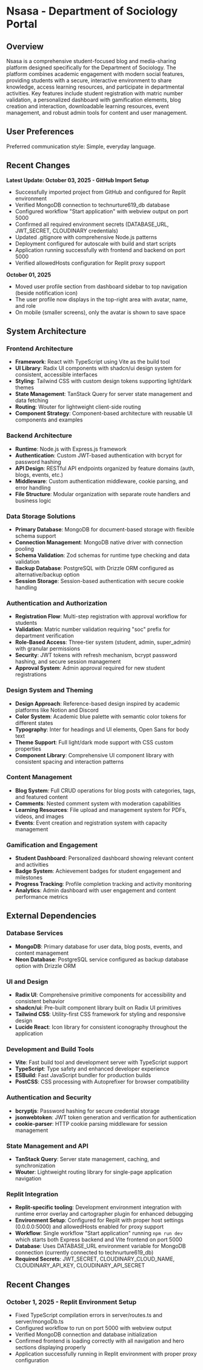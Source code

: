 # Nsasa - Department of Sociology Portal

## Overview

Nsasa is a comprehensive student-focused blog and media-sharing platform designed specifically for the Department of Sociology. The platform combines academic engagement with modern social features, providing students with a secure, interactive environment to share knowledge, access learning resources, and participate in departmental activities. Key features include student registration with matric number validation, a personalized dashboard with gamification elements, blog creation and interaction, downloadable learning resources, event management, and robust admin tools for content and user management.

## User Preferences

Preferred communication style: Simple, everyday language.

## Recent Changes

**Latest Update: October 03, 2025 - GitHub Import Setup**

- Successfully imported project from GitHub and configured for Replit environment
- Verified MongoDB connection to technurture619_db database
- Configured workflow "Start application" with webview output on port 5000
- Confirmed all required environment secrets (DATABASE_URL, JWT_SECRET, CLOUDINARY credentials)
- Updated .gitignore with comprehensive Node.js patterns
- Deployment configured for autoscale with build and start scripts
- Application running successfully with frontend and backend on port 5000
- Verified allowedHosts configuration for Replit proxy support

**October 01, 2025**

- Moved user profile section from dashboard sidebar to top navigation (beside notification icon)
- The user profile now displays in the top-right area with avatar, name, and role
- On mobile (smaller screens), only the avatar is shown to save space

## System Architecture

### Frontend Architecture
- **Framework**: React with TypeScript using Vite as the build tool
- **UI Library**: Radix UI components with shadcn/ui design system for consistent, accessible interfaces
- **Styling**: Tailwind CSS with custom design tokens supporting light/dark themes
- **State Management**: TanStack Query for server state management and data fetching
- **Routing**: Wouter for lightweight client-side routing
- **Component Strategy**: Component-based architecture with reusable UI components and examples

### Backend Architecture
- **Runtime**: Node.js with Express.js framework
- **Authentication**: Custom JWT-based authentication with bcrypt for password hashing
- **API Design**: RESTful API endpoints organized by feature domains (auth, blogs, events, etc.)
- **Middleware**: Custom authentication middleware, cookie parsing, and error handling
- **File Structure**: Modular organization with separate route handlers and business logic

### Data Storage Solutions
- **Primary Database**: MongoDB for document-based storage with flexible schema support
- **Connection Management**: MongoDB native driver with connection pooling
- **Schema Validation**: Zod schemas for runtime type checking and data validation
- **Backup Database**: PostgreSQL with Drizzle ORM configured as alternative/backup option
- **Session Storage**: Session-based authentication with secure cookie handling

### Authentication and Authorization
- **Registration Flow**: Multi-step registration with approval workflow for students
- **Validation**: Matric number validation requiring "soc" prefix for department verification
- **Role-Based Access**: Three-tier system (student, admin, super_admin) with granular permissions
- **Security**: JWT tokens with refresh mechanism, bcrypt password hashing, and secure session management
- **Approval System**: Admin approval required for new student registrations

### Design System and Theming
- **Design Approach**: Reference-based design inspired by academic platforms like Notion and Discord
- **Color System**: Academic blue palette with semantic color tokens for different states
- **Typography**: Inter for headings and UI elements, Open Sans for body text
- **Theme Support**: Full light/dark mode support with CSS custom properties
- **Component Library**: Comprehensive UI component library with consistent spacing and interaction patterns

### Content Management
- **Blog System**: Full CRUD operations for blog posts with categories, tags, and featured content
- **Comments**: Nested comment system with moderation capabilities
- **Learning Resources**: File upload and management system for PDFs, videos, and images
- **Events**: Event creation and registration system with capacity management

### Gamification and Engagement
- **Student Dashboard**: Personalized dashboard showing relevant content and activities
- **Badge System**: Achievement badges for student engagement and milestones
- **Progress Tracking**: Profile completion tracking and activity monitoring
- **Analytics**: Admin dashboard with user engagement and content performance metrics

## External Dependencies

### Database Services
- **MongoDB**: Primary database for user data, blog posts, events, and content management
- **Neon Database**: PostgreSQL service configured as backup database option with Drizzle ORM

### UI and Design
- **Radix UI**: Comprehensive primitive components for accessibility and consistent behavior
- **shadcn/ui**: Pre-built component library built on Radix UI primitives
- **Tailwind CSS**: Utility-first CSS framework for styling and responsive design
- **Lucide React**: Icon library for consistent iconography throughout the application

### Development and Build Tools
- **Vite**: Fast build tool and development server with TypeScript support
- **TypeScript**: Type safety and enhanced developer experience
- **ESBuild**: Fast JavaScript bundler for production builds
- **PostCSS**: CSS processing with Autoprefixer for browser compatibility

### Authentication and Security
- **bcryptjs**: Password hashing for secure credential storage
- **jsonwebtoken**: JWT token generation and verification for authentication
- **cookie-parser**: HTTP cookie parsing middleware for session management

### State Management and API
- **TanStack Query**: Server state management, caching, and synchronization
- **Wouter**: Lightweight routing library for single-page application navigation

### Replit Integration
- **Replit-specific tooling**: Development environment integration with runtime error overlay and cartographer plugin for enhanced debugging
- **Environment Setup**: Configured for Replit with proper host settings (0.0.0.0:5000) and allowedHosts enabled for proxy support
- **Workflow**: Single workflow "Start application" running `npm run dev` which starts both Express backend and Vite frontend on port 5000
- **Database**: Uses DATABASE_URL environment variable for MongoDB connection (currently connected to technurture619_db)
- **Required Secrets**: JWT_SECRET, CLOUDINARY_CLOUD_NAME, CLOUDINARY_API_KEY, CLOUDINARY_API_SECRET

## Recent Changes

### October 1, 2025 - Replit Environment Setup
- Fixed TypeScript compilation errors in server/routes.ts and server/mongoDb.ts
- Configured workflow to run on port 5000 with webview output
- Verified MongoDB connection and database initialization
- Confirmed frontend is loading correctly with all navigation and hero sections displaying properly
- Application successfully running in Replit environment with proper proxy configuration